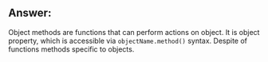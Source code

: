 ## Answer:
 Object methods are functions that can perform actions on object.
It is object property, which is accessible via `objectName.method()` syntax.
Despite of functions  methods  specific to objects.   